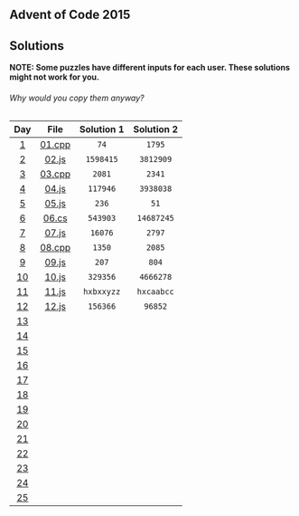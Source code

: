 ## Advent of Code 2015

## Solutions

**NOTE: Some puzzles have different inputs for each user. These solutions might not work for you.**
###### Why would you copy them anyway?

| Day | File | Solution 1 | Solution 2 |
|:------------------------------------------:|:----------------:|:----------:|:----------:|
| [1](https://adventofcode.com/2015/day/1) | [01.cpp](01.cpp) | `74` | `1795` |
| [2](https://adventofcode.com/2015/day/2) | [02.js](02.js) | `1598415` | `3812909` |
| [3](https://adventofcode.com/2015/day/3) | [03.cpp](03.cpp) | `2081` | `2341` |
| [4](https://adventofcode.com/2015/day/4) | [04.js](04.js) | `117946` | `3938038` |
| [5](https://adventofcode.com/2015/day/5) | [05.js](05.js) | `236` | `51` |
| [6](https://adventofcode.com/2015/day/6) | [06.cs](06.cs) | `543903` | `14687245` |
| [7](https://adventofcode.com/2015/day/7) | [07.js](07.js) | `16076` | `2797` |
| [8](https://adventofcode.com/2015/day/8) | [08.cpp](08.cpp) | `1350` | `2085` |
| [9](https://adventofcode.com/2015/day/9) | [09.js](09.js) | `207` | `804` |
| [10](https://adventofcode.com/2015/day/10) | [10.js](10.js) | `329356` | `4666278` |
| [11](https://adventofcode.com/2015/day/11) | [11.js](11.js) | `hxbxxyzz` | `hxcaabcc` |
| [12](https://adventofcode.com/2015/day/12) | [12.js](12.js) | `156366` | `96852` |
| [13](https://adventofcode.com/2015/day/13) |  |  |  |
| [14](https://adventofcode.com/2015/day/14) |  |  |  |
| [15](https://adventofcode.com/2015/day/15) |  |  |  |
| [16](https://adventofcode.com/2015/day/16) |  |  |  |
| [17](https://adventofcode.com/2015/day/17) |  |  |  |
| [18](https://adventofcode.com/2015/day/18) |  |  |  |
| [19](https://adventofcode.com/2015/day/19) |  |  |  |
| [20](https://adventofcode.com/2015/day/20) |  |  |  |
| [21](https://adventofcode.com/2015/day/21) |  |  |  |
| [22](https://adventofcode.com/2015/day/22) |  |  |  |
| [23](https://adventofcode.com/2015/day/23) |  |  |  |
| [24](https://adventofcode.com/2015/day/24) |  |  |  |
| [25](https://adventofcode.com/2015/day/25) |  |  |  |
